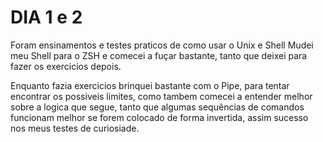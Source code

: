 # DIA 1 e 2

Foram ensinamentos e testes praticos de como usar o Unix e Shell
Mudei meu Shell para o ZSH e comecei a fuçar bastante, tanto que
deixei para fazer os exercicios depois.

Enquanto fazia exercicios brinquei bastante com o Pipe, para 
tentar encontrar os possiveis limites, como tambem comecei
a entender melhor sobre a logica que segue, tanto que algumas
sequências de comandos funcionam melhor se forem colocado de forma invertida, assim sucesso nos meus testes de curiosiade.